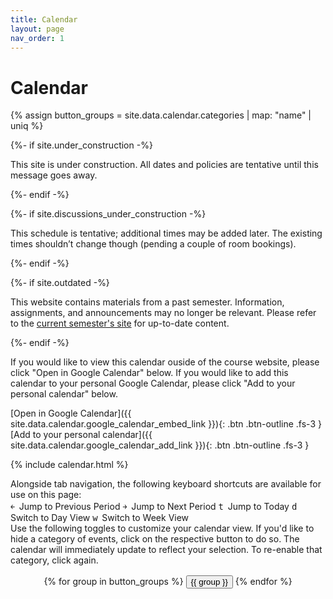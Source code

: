 ```yaml
---
title: Calendar
layout: page
nav_order: 1
---
```


<h1>Calendar</h1>

{% assign button_groups = site.data.calendar.categories | map: "name" | uniq %}

{%- if site.under_construction -%}
<p class="warning">
This site is under construction. All dates and policies are tentative until this message goes away.
</p>
{%- endif -%}

{%- if site.discussions_under_construction -%}
<p class="warning">
This schedule is tentative; additional times may be added later. The existing times shouldn’t change though (pending a couple of room bookings).
</p>
{%- endif -%}

{%- if site.outdated -%}
<p class="warning">
This website contains materials from a past semester. Information, assignments, and announcements may no longer be relevant. Please refer to the <a href="https://template.cs161.org">current semester's site</a> for up-to-date content.
</p>
{%- endif -%}

If you would like to view this calendar ouside of the course website, please click "Open in Google Calendar" below. If you would like to add this calendar to your personal Google Calendar, please click "Add to your personal calendar" below.

[Open in Google Calendar]({{ site.data.calendar.google_calendar_embed_link }}){: .btn .btn-outline .fs-3 } [Add to your personal calendar]({{ site.data.calendar.google_calendar_add_link }}){: .btn .btn-outline .fs-3 }

{% include calendar.html %}

<div id="calendarContainer">
  Alongside tab navigation, the following keyboard shortcuts are available for use on this page:
  <div id="calendarShortcuts" class="justify-content-between">
    <span class="shortcut"><kbd aria-label="Left Arrow" title="Left Arrow" style="margin-right: 0.2em;">￩</kbd> Jump to Previous Period</span>
    <span class="shortcut"><kbd aria-label="Right Arrow" title="Right Arrow" style="margin-right: 0.2em;">￫</kbd> Jump to Next Period</span>
    <span class="shortcut"><kbd style="margin-right: 0.2em;">t</kbd> Jump to Today</span>
    <span class="shortcut"><kbd style="margin-right: 0.2em;">d</kbd> Switch to Day View</span>
    <span class="shortcut"><kbd style="margin-right: 0.2em;">w</kbd> Switch to Week View</span>
  </div>
  <div id="calendarControls" class="btn-toolbar justify-content-between" role="toolbar" aria-label="Calendar control toolbar">
    Use the following toggles to customize your calendar view. If you'd like to hide a category of events, click on the respective button to do so. The calendar will immediately update to reflect your selection. To re-enable that category, click again.
    <span style="display: block; height: 1rem;"></span>
    <div class="input-group mb-3" role="group" aria-label="Calendar category toggles" style="text-align: center;">
      {% for group in button_groups %}
        <button class="btn btn-outline-primary" data-action="toggle-category-{{ group | downcase | replace: " ", "-" }}" aria-label="Toggle {{ group }}" >{{ group }}</button>
      {% endfor %}
    </div>
  </div>
</div>

<script>
  document.addEventListener("DOMContentLoaded", function() {
    initCalendar();
  });
</script>

